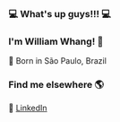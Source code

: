 ###  💻 What's up guys!!! 💻
### I'm William Whang! 👋

📍 Born in São Paulo, Brazil <br>

### Find me elsewhere 🌎
💼 [LinkedIn](https://www.linkedin.com/in/williamwhang/) <br>

<!--
**williamwhang/williamwhang** is a ✨ _special_ ✨ repository because its `README.md` (this file) appears on your GitHub profile.
🇧🇷 Born in São Paulo, Brazil <br>


